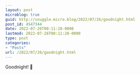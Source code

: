 ```yaml
---
layout: post
microblog: true
guid: http://snuggle.micro.blog/2022/07/26/goodnight.html
post_id: 4547344
date: 2022-07-26T00:11:28-0000
lastmod: 2022-07-26T00:11:28-0000
type: post
categories:
- "Posts"
url: /2022/07/26/goodnight.html
---
```

<p>Goodnight! 🧸</p>
